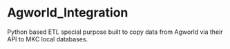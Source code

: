 # Agworld_Integration
Python based ETL special purpose built to copy data from Agworld via their API to MKC local databases.
